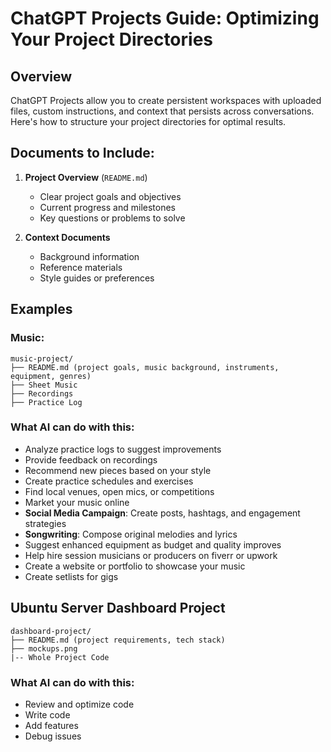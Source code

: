 # ChatGPT Projects Guide: Optimizing Your Project Directories

## Overview

ChatGPT Projects allow you to create persistent workspaces with uploaded files, custom instructions, and context that persists across conversations. Here's how to structure your project directories for optimal results.

## Documents to Include:

1. **Project Overview** (`README.md`)

   - Clear project goals and objectives
   - Current progress and milestones
   - Key questions or problems to solve

2. **Context Documents**

   - Background information
   - Reference materials
   - Style guides or preferences

## Examples

### Music:

```
music-project/
├── README.md (project goals, music background, instruments, equipment, genres)
├── Sheet Music
├── Recordings
├── Practice Log
```

### What AI can do with this:

- Analyze practice logs to suggest improvements
- Provide feedback on recordings
- Recommend new pieces based on your style
- Create practice schedules and exercises
- Find local venues, open mics, or competitions
- Market your music online
- **Social Media Campaign**: Create posts, hashtags, and engagement strategies
- **Songwriting**: Compose original melodies and lyrics
- Suggest enhanced equipment as budget and quality improves
- Help hire session musicians or producers on fiverr or upwork
- Create a website or portfolio to showcase your music
- Create setlists for gigs

## Ubuntu Server Dashboard Project

```
dashboard-project/
├── README.md (project requirements, tech stack)
├── mockups.png
|-- Whole Project Code
```

### What AI can do with this:

- Review and optimize code
- Write code
- Add features
- Debug issues
